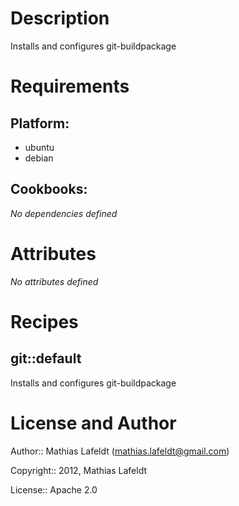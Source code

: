 Description
===========

Installs and configures git-buildpackage

Requirements
============

## Platform:

* ubuntu
* debian

## Cookbooks:

*No dependencies defined*

Attributes
==========

*No attributes defined*

Recipes
=======

## git::default

Installs and configures git-buildpackage


License and Author
==================

Author:: Mathias Lafeldt (<mathias.lafeldt@gmail.com>)

Copyright:: 2012, Mathias Lafeldt

License:: Apache 2.0
